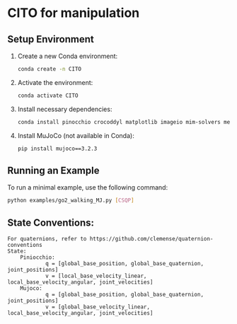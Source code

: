# CITO for manipulation

## Setup Environment

1. Create a new Conda environment:
    ```bash
    conda create -n CITO
    ```
   
2. Activate the environment:
    ```bash
    conda activate CITO
    ```

3. Install necessary dependencies:
    ```bash
    conda install pinocchio crocoddyl matplotlib imageio mim-solvers meshcat-python=0.3.0 -c conda-forge
    ```

5. Install MuJoCo (not available in Conda):
    ```bash
    pip install mujoco==3.2.3
    ```

## Running an Example

To run a minimal example, use the following command:

```bash
python examples/go2_walking_MJ.py [CSQP]
```
## State Conventions:
    For quaternions, refer to https://github.com/clemense/quaternion-conventions
    State:
        Piniocchio:
                q = [global_base_position, global_base_quaternion, joint_positions]
                v = [local_base_velocity_linear, local_base_velocity_angular, joint_velocities]
        Mujoco:
                q = [global_base_position, global_base_quaternion, joint_positions]
                v = [global_base_velocity_linear, local_base_velocity_angular, joint_velocities]